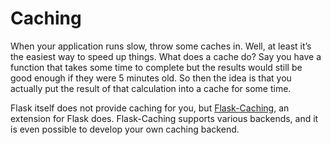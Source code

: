 # Caching

When your application runs slow, throw some caches in. Well, at least it’s the easiest way to speed up things. What does a cache do? Say you have a function that takes some time to complete but the results would still be good enough if they were 5 minutes old. So then the idea is that you actually put the result of that calculation into a cache for some time.

Flask itself does not provide caching for you, but [Flask-Caching](https://flask-caching.readthedocs.io/en/latest/), an extension for Flask does. Flask-Caching supports various backends, and it is even possible to develop your own caching backend.